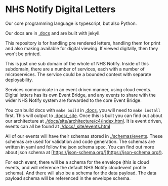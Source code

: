 # NHS Notify Digital Letters

Our core programming language is typescript, but also Python.

Our docs are in [.docs](./docs) and are built with jekyll.

This repository is for handling pre rendered letters, handling them for print and also making available for digital viewing. If viewed digitally, then they won't be printed.

This is just one sub domain of the whole of NHS Notify. Inside of this subdomain, there are a number of services, each with a number of microservices. The service could be a bounded context with separate deployability.

Services communicate in an event driven manner, using cloud events. Digital letters has its own Event Bridge, and any events to share with the wider NHS Notify system are forwarded to the core Event Bridge.

You can build docs with `make build` in [.docs](./docs), you will need to `make install` first. This will output to [.docs/_site](./docs/_site). Once this is built you can find out about our architecture at [./docs/site/architecture/c4/index.html](./docs/site/architecture/c4/index.html). It is event driven, events can all be found at [./docs/_site/events.html](./docs/_site/events.html)

All of our events will have their schemas stored in [./schemas/events](./schemas/events). These schemas are used for validation and code generation. The schemas are written in yaml and follow the json schema spec. You can find out more about json schema at [https://json-schema.org/](https://json-schema.org/).

For each event, there will be a schema for the envelope (this is cloud events, and will reference the default NHS Notify cloudevent profile schema). And there will also be a schema for the data payload. The data payload schema will be referenced in the envelope schema.
